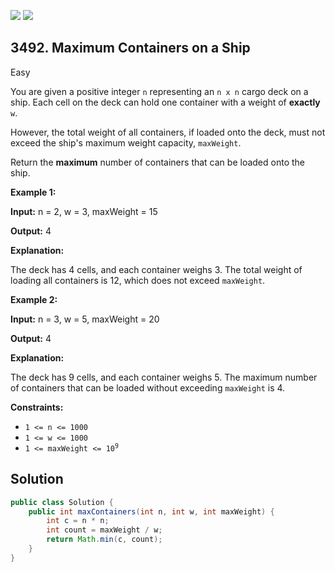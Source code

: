 [![](https://img.shields.io/github/stars/javadev/LeetCode-in-Java?label=Stars&style=flat-square)](https://github.com/javadev/LeetCode-in-Java)
[![](https://img.shields.io/github/forks/javadev/LeetCode-in-Java?label=Fork%20me%20on%20GitHub%20&style=flat-square)](https://github.com/javadev/LeetCode-in-Java/fork)

## 3492\. Maximum Containers on a Ship

Easy

You are given a positive integer `n` representing an `n x n` cargo deck on a ship. Each cell on the deck can hold one container with a weight of **exactly** `w`.

However, the total weight of all containers, if loaded onto the deck, must not exceed the ship's maximum weight capacity, `maxWeight`.

Return the **maximum** number of containers that can be loaded onto the ship.

**Example 1:**

**Input:** n = 2, w = 3, maxWeight = 15

**Output:** 4

**Explanation:**

The deck has 4 cells, and each container weighs 3. The total weight of loading all containers is 12, which does not exceed `maxWeight`.

**Example 2:**

**Input:** n = 3, w = 5, maxWeight = 20

**Output:** 4

**Explanation:**

The deck has 9 cells, and each container weighs 5. The maximum number of containers that can be loaded without exceeding `maxWeight` is 4.

**Constraints:**

*   `1 <= n <= 1000`
*   `1 <= w <= 1000`
*   <code>1 <= maxWeight <= 10<sup>9</sup></code>

## Solution

```java
public class Solution {
    public int maxContainers(int n, int w, int maxWeight) {
        int c = n * n;
        int count = maxWeight / w;
        return Math.min(c, count);
    }
}
```